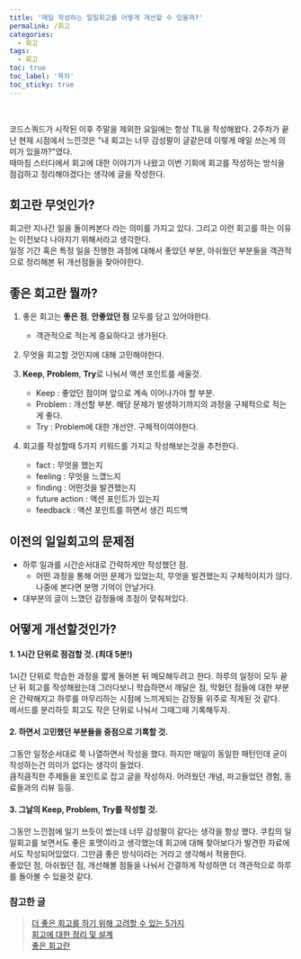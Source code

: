```yaml
---
title: '매일 작성하는 일일회고를 어떻게 개선할 수 있을까?'
permalink: /회고
categories:
  - 회고
tags:
  - 회고
toc: true
toc_label: '목차'
toc_sticky: true
---
```


<br>

코드스쿼드가 시작된 이후 주말을 제외한 요일에는 항상 TIL을 작성해왔다. 2주차가 끝난 현재 시점에서 느낀것은 "내 회고는 너무 감성팔이 글같은데 이렇게 매일 쓰는게 의미가 있을까?"였다.  
때마침 스터디에서 회고에 대한 이야기가 나왔고 이번 기회에 회고를 작성하는 방식을 점검하고 정리해야겠다는 생각에 글을 작성한다.

<!--more-->

## 회고란 무엇인가?

회고란 지나간 일을 돌이켜본다 라는 의미를 가지고 있다.
그리고 이런 회고를 하는 이유는 이전보다 나아지기 위해서라고 생각한다.  
일정 기간 혹은 특정 일을 진행한 과정에 대해서 좋았던 부분, 아쉬웠던 부분들을 객관적으로 정리해본 뒤 개선점들을 찾아야한다.

## 좋은 회고란 뭘까?

1. 좋은 회고는 **좋은 점**, **안좋았던 점** 모두를 담고 있어야한다.

   - 객관적으로 적는게 중요하다고 생가된다.

2. 무엇을 회고할 것인지에 대해 고민해야한다.
3. **Keep**, **Problem**, **Try**로 나눠서 액션 포인트를 세울것.
   - Keep : 좋았던 점이며 앞으로 계속 이어나가야 할 부분.
   - Problem : 개선할 부분. 해당 문제가 발생하기까지의 과정을 구체적으로 적는게 좋다.
   - Try : Problem에 대한 개선안. 구체적이여야한다.
4. 회고를 작성할때 5가지 키워드를 가지고 작성해보는것을 추천한다.
   - fact : 무엇을 했는지
   - feeling : 무엇을 느꼈느지
   - finding : 어떤것을 발견했는지
   - future action : 액션 포인트가 있는지
   - feedback : 액션 포인트를 하면서 생긴 피드백

## 이전의 일일회고의 문제점

- 하루 일과를 시간순서대로 간략하게만 작성했던 점.
  - 어떤 과정을 통해 어떤 문제가 있었는지, 무엇을 발견했는지 구체적이지가 않다. 나중에 본다면 분명 기억이 안날거다.
- 대부분의 글이 느꼈던 감정들에 초점이 맞춰져있다.

## 어떻게 개선할것인가?

#### 1. 1시간 단위로 점검할 것. (**최대 5분!**)

1시간 단위로 학습한 과정을 짧게 돌아본 뒤 메모해두려고 한다. 하루의 일정이 모두 끝난 뒤 회고를 작성해왔는데 그러다보니 학습하면서 깨달은 점, 막혔던 점들에 대한 부분은 간략해지고 하루를 마무리하는 시점에 느끼게되는 감정들 위주로 적게된 것 같다.  
메서드를 분리하듯 회고도 작은 단위로 나눠서 그때그때 기록해두자.

#### 2. 하면서 고민했던 부분들을 중점으로 기록할 것.

그동안 일정순서대로 쭉 나열하면서 작성을 했다. 하지만 매일이 동일한 패턴인데 굳이 작성하는건 의미가 없다는 생각이 들었다.  
큼직큼직한 주제들을 포인트로 잡고 글을 작성하자. 어려웠던 개념, 파고들었던 경험, 동료들과의 리뷰 등등.

#### 3. 그날의 Keep, Problem, Try를 작성할 것.

그동안 느낀점에 일기 쓰듯이 썼는데 너무 감성팔이 같다는 생각을 항상 했다. 쿠킴의 일일회고를 보면서도 좋은 포맷이라고 생각했는데 회고에 대해 찾아보다가 발견한 자료에서도 작성되어있었다. 그만큼 좋은 방식이라는 거라고 생각해서 적용한다.  
좋았던 점, 아쉬웠던 점, 개선해볼 점들을 나눠서 간결하게 작성하면 더 객관적으로 하루를 돌아볼 수 있을것 같다.

### 참고한 글

> [더 좋은 회고를 하기 위해 고려할 수 있는 5가지](https://blog.makerjun.com/improvement/retrospect)  
> [회고에 대한 정리 및 설계](https://github.com/JaeYeopHan/tip-archive/issues/8)  
> [좋은 회고란](https://toneyparky.tistory.com/13)
